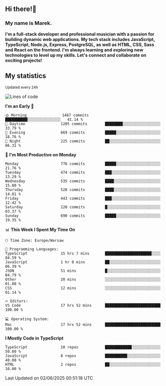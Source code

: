 ## Hi there!👋 ##
### My name is Marek. ###

**I'm a full-stack developer and professional musician with a passion for building dynamic web applications. My tech stack includes JavaScript, TypeScript, Node.js, Express, PostgreSQL, as well as HTML, CSS, Sass and React on the frontend. I'm always learning and exploring new technologies to level up my skills. Let's connect and collaborate on exciting projects!**

## My statistics ##
<sub>Updated every 24h</sub>
<!--START_SECTION:waka-->
![Lines of code](https://img.shields.io/badge/From%20Hello%20World%20I%27ve%20Written-329.9%20thousand%20lines%20of%20code-blue)

**I'm an Early 🐤** 

```text
🌞 Morning                1467 commits        ██████████░░░░░░░░░░░░░░░   41.14 % 
🌆 Daytime                1205 commits        ████████░░░░░░░░░░░░░░░░░   33.79 % 
🌃 Evening                669 commits         █████░░░░░░░░░░░░░░░░░░░░   18.76 % 
🌙 Night                  225 commits         ██░░░░░░░░░░░░░░░░░░░░░░░   06.31 % 
```
📅 **I'm Most Productive on Monday** 

```text
Monday                   776 commits         █████░░░░░░░░░░░░░░░░░░░░   21.76 % 
Tuesday                  474 commits         ███░░░░░░░░░░░░░░░░░░░░░░   13.29 % 
Wednesday                535 commits         ████░░░░░░░░░░░░░░░░░░░░░   15.00 % 
Thursday                 528 commits         ████░░░░░░░░░░░░░░░░░░░░░   14.81 % 
Friday                   443 commits         ███░░░░░░░░░░░░░░░░░░░░░░   12.42 % 
Saturday                 120 commits         █░░░░░░░░░░░░░░░░░░░░░░░░   03.37 % 
Sunday                   690 commits         █████░░░░░░░░░░░░░░░░░░░░   19.35 % 
```


📊 **This Week I Spent My Time On** 

```text
🕑︎ Time Zone: Europe/Warsaw

💬 Programming Languages: 
TypeScript               15 hrs 7 mins       █████████████████████░░░░   84.59 % 
JavaScript               1 hr 8 mins         ██░░░░░░░░░░░░░░░░░░░░░░░   06.39 % 
JSON                     51 mins             █░░░░░░░░░░░░░░░░░░░░░░░░   04.79 % 
Other                    20 mins             ░░░░░░░░░░░░░░░░░░░░░░░░░   01.88 % 
CSS                      12 mins             ░░░░░░░░░░░░░░░░░░░░░░░░░   01.14 % 

🔥 Editors: 
VS Code                  17 hrs 52 mins      █████████████████████████   100.00 % 

💻 Operating System: 
Mac                      17 hrs 52 mins      █████████████████████████   100.00 % 
```

**I Mostly Code in TypeScript** 

```text
TypeScript               10 repos            ████████████░░░░░░░░░░░░░   50.00 % 
JavaScript               8 repos             ██████████░░░░░░░░░░░░░░░   40.00 % 
HTML                     2 repos             ██░░░░░░░░░░░░░░░░░░░░░░░   10.00 % 
```




 Last Updated on 02/06/2025 00:51:18 UTC
<!--END_SECTION:waka-->

<!--
**MarekSax/MarekSax** is a ✨ _special_ ✨ repository because its `README.md` (this file) appears on your GitHub profile.

Here are some ideas to get you started:

- 🔭 I’m currently working on ...
- 🌱 I’m currently learning ...
- 👯 I’m looking to collaborate on ...
- 🤔 I’m looking for help with ...
- 💬 Ask me about ...
- 📫 How to reach me: ...
- 😄 Pronouns: ...
- ⚡ Fun fact: ...
-->
